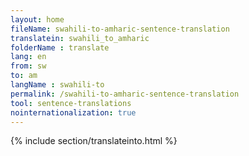 ```yaml
---
layout: home
fileName: swahili-to-amharic-sentence-translation
translatein: swahili_to_amharic
folderName : translate
lang: en
from: sw
to: am
langName : swahili-to
permalink: /swahili-to-amharic-sentence-translation
tool: sentence-translations
nointernationalization: true
---
```

{% include section/translateinto.html %}
